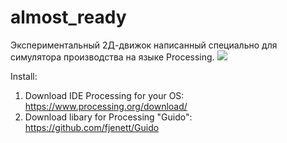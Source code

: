 # almost_ready
Экспериментальный 2Д-движок написанный специально для симулятора производства на языке Processing.
![](https://github.com/vectorcs1993/almost_ready/blob/master/screens/logo.png)

Install:
1. Download IDE Processing for your OS:  
  https://www.processing.org/download/
2. Download libary for Processing "Guido":
  https://github.com/fjenett/Guido
  
